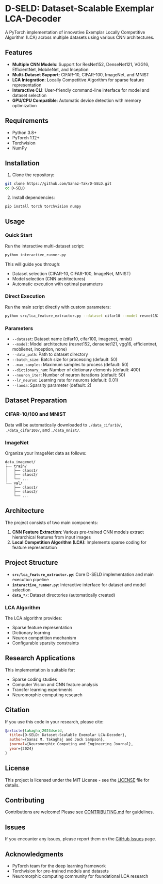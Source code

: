 # D-SELD: Dataset-Scalable Exemplar LCA-Decoder

A PyTorch implementation of innovative Exemplar Locally Competitive Algorithm (LCA) across multiple datasets using various CNN architectures.

## Features

- **Multiple CNN Models**: Support for ResNet152, DenseNet121, VGG16, EfficientNet, MobileNet, and Inception
- **Multi-Dataset Support**: CIFAR-10, CIFAR-100, ImageNet, and MNIST
- **LCA Integration**: Locally Competitive Algorithm for sparse feature representation
- **Interactive CLI**: User-friendly command-line interface for model and dataset selection
- **GPU/CPU Compatible**: Automatic device detection with memory optimization

## Requirements

- Python 3.8+
- PyTorch 1.12+
- Torchvision
- NumPy

## Installation

1. Clone the repository:
```bash
git clone https://github.com/Sanaz-Tak/D-SELD.git
cd D-SELD
```

2. Install dependencies:
```bash
pip install torch torchvision numpy
```

## Usage

### Quick Start

Run the interactive multi-dataset script:
```bash
python interactive_runner.py
```

This will guide you through:
- Dataset selection (CIFAR-10, CIFAR-100, ImageNet, MNIST)
- Model selection (CNN architectures)
- Automatic execution with optimal parameters

### Direct Execution

Run the main script directly with custom parameters:
```bash
python src/lca_feature_extractor.py --dataset cifar10 --model resnet152
```

### Parameters

- `--dataset`: Dataset name (cifar10, cifar100, imagenet, mnist)
- `--model`: Model architecture (resnet152, densenet121, vgg16, efficientnet, mobilenet, inception, none)
- `--data_path`: Path to dataset directory
- `--batch_size`: Batch size for processing (default: 50)
- `--max_samples`: Maximum samples to process (default: 50)
- `--dictionary_num`: Number of dictionary elements (default: 400)
- `--neuron_iter`: Number of neuron iterations (default: 50)
- `--lr_neuron`: Learning rate for neurons (default: 0.01)
- `--landa`: Sparsity parameter (default: 2)

## Dataset Preparation

### CIFAR-10/100 and MNIST
Data will be automatically downloaded to `./data_cifar10/`, `./data_cifar100/`, and `./data_mnist/`.

### ImageNet
Organize your ImageNet data as follows:
```
data_imagenet/
├── train/
│   ├── class1/
│   ├── class2/
│   └── ...
└── val/
    ├── class1/
    ├── class2/
    └── ...
```

## Architecture

The project consists of two main components:

1. **CNN Feature Extraction**: Various pre-trained CNN models extract hierarchical features from input images
2. **Local Competition Algorithm (LCA)**: Implements sparse coding for feature representation

## Project Structure

- **`src/lca_feature_extractor.py`**: Core D-SELD implementation and main execution pipeline
- **`interactive_runner.py`**: Interactive interface for dataset and model selection
- **`data_*/`**: Dataset directories (automatically created)

### LCA Algorithm

The LCA algorithm provides:
- Sparse feature representation
- Dictionary learning
- Neuron competition mechanism
- Configurable sparsity constraints

## Research Applications

This implementation is suitable for:
- Sparse coding studies
- Computer Vision and CNN feature analysis
- Transfer learning experiments
- Neuromorphic computing research



## Citation

If you use this code in your research, please cite:

```bibtex
@article{takaghaj2024dseld,
  title={D-SELD: Dataset-Scalable Exemplar LCA-Decoder},
  author={Sanaz M. Takaghaj and Jack Sampson},
  journal={Neuromorphic Computing and Engineering Journal},
  year={2024}
}
```

## License

This project is licensed under the MIT License - see the [LICENSE](LICENSE) file for details.

## Contributing

Contributions are welcome! Please see [CONTRIBUTING.md](CONTRIBUTING.md) for guidelines.

## Issues

If you encounter any issues, please report them on the [GitHub Issues](https://github.com/Sanaz-Tak/D-SELD/issues) page.

## Acknowledgments

- PyTorch team for the deep learning framework
- Torchvision for pre-trained models and datasets
- Neuromorphic computing community for foundational LCA research